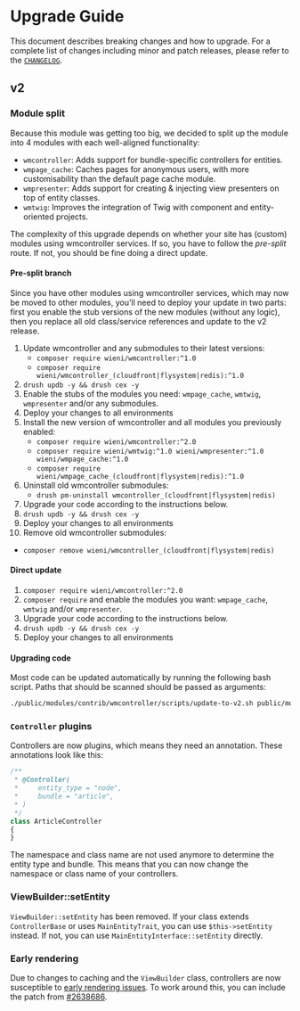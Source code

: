 # Upgrade Guide

This document describes breaking changes and how to upgrade. For a
complete list of changes including minor and patch releases, please
refer to the [`CHANGELOG`](CHANGELOG.md).

## v2
### Module split
Because this module was getting too big, we decided to split up the module into 4 modules with each well-aligned functionality:
- `wmcontroller`: Adds support for bundle-specific controllers for entities.
- `wmpage_cache`: Caches pages for anonymous users, with more customisability than the default page cache module.
- `wmpresenter`: Adds support for creating & injecting view presenters on top of entity classes.
- `wmtwig`: Improves the integration of Twig with component and entity-oriented projects.

The complexity of this upgrade depends on whether your site has (custom) modules using wmcontroller services. If so, you
have to follow the _pre-split_ route. If not, you should be fine doing a direct update.

#### Pre-split branch
Since you have other modules using wmcontroller services, which may now be moved to other modules, you'll need to deploy
your update in two parts: first you enable the stub versions of the new modules (without any logic), then you replace
all old class/service references and update to the v2 release.

1. Update wmcontroller and any submodules to their latest versions:
   - `composer require wieni/wmcontroller:^1.0`
   - `composer require wieni/wmcontroller_(cloudfront|flysystem|redis):^1.0`
2. `drush updb -y && drush cex -y`
3. Enable the stubs of the modules you need: `wmpage_cache`, `wmtwig`, `wmpresenter` and/or any submodules.
4. Deploy your changes to all environments
5. Install the new version of wmcontroller and all modules you previously enabled:
   - `composer require wieni/wmcontroller:^2.0`
   - `composer require wieni/wmtwig:^1.0 wieni/wmpresenter:^1.0 wieni/wmpage_cache:^1.0`
   - `composer require wieni/wmpage_cache_(cloudfront|flysystem|redis):^1.0`
6. Uninstall old wmcontroller submodules:
   - `drush pm-uninstall wmcontroller_(cloudfront|flysystem|redis)`
7. Upgrade your code according to the instructions below.
8. `drush updb -y && drush cex -y`
9. Deploy your changes to all environments
10. Remove old wmcontroller submodules:
- `composer remove wieni/wmcontroller_(cloudfront|flysystem|redis)`

#### Direct update
1. `composer require wieni/wmcontroller:^2.0`
2. `composer require` and enable the modules you want: `wmpage_cache`, `wmtwig` and/or `wmpresenter`.
3. Upgrade your code according to the instructions below.
8. `drush updb -y && drush cex -y`
9. Deploy your changes to all environments

#### Upgrading code
Most code can be updated automatically by running the following bash script. Paths that should be scanned should be
passed as arguments:

```bash
./public/modules/contrib/wmcontroller/scripts/update-to-v2.sh public/modules/custom/* public/themes/custom/* public/sites/*
```

### `Controller` plugins
Controllers are now plugins, which means they need an annotation. These annotations look like this:
```php
/**
 * @Controller(
 *     entity_type = "node",
 *     bundle = "article",
 * )
 */
class ArticleController
{
}
```
The namespace and class name are not used anymore to determine the entity type and bundle. This means that you can now
change the namespace or class name of your controllers.

### ViewBuilder::setEntity
`ViewBuilder::setEntity` has been removed. If your class extends `ControllerBase` or uses `MainEntityTrait`, you can use
`$this->setEntity` instead. If not, you can use `MainEntityInterface::setEntity` directly.

### Early rendering
Due to changes to caching and the `ViewBuilder` class, controllers are now susceptible to
[early rendering issues](https://www.lullabot.com/articles/early-rendering-a-lesson-in-debugging-drupal-8). To work
around this, you can include the patch from [#2638686](https://www.drupal.org/node/2638686).

